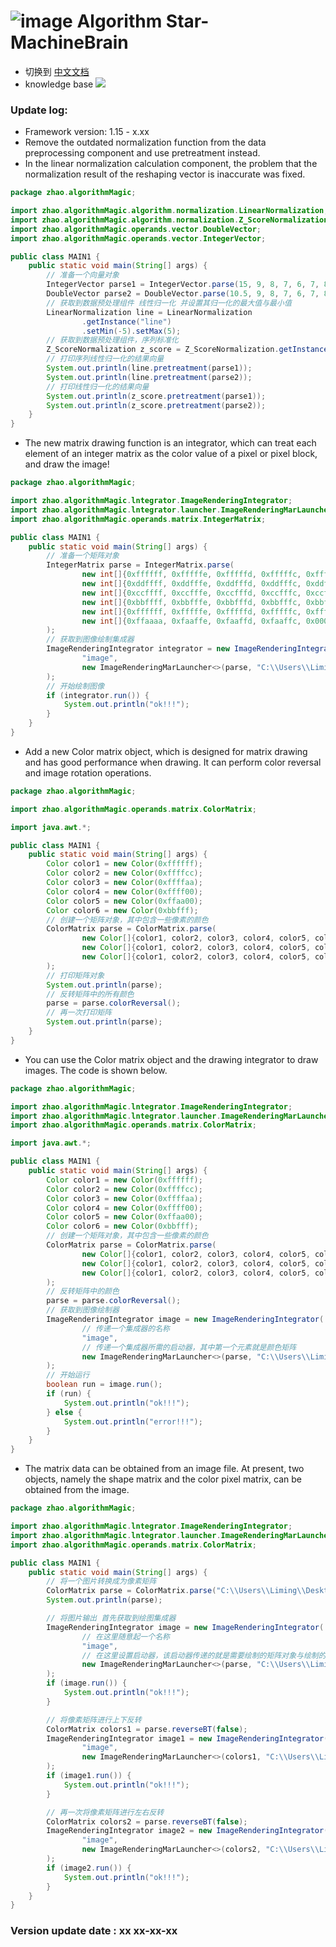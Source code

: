 # ![image](https://user-images.githubusercontent.com/113756063/194830221-abe24fcc-484b-4769-b3b7-ec6d8138f436.png) Algorithm Star-MachineBrain

- 切换到 [中文文档](https://github.com/BeardedManZhao/algorithmStar/blob/main/src_code/update/1.14_1.15-Chinese.md)
- knowledge base
  <a href="https://github.com/BeardedManZhao/algorithmStar/blob/main/KnowledgeDocument/knowledge%20base.md">
  <img src = "https://user-images.githubusercontent.com/113756063/194832492-f8c184c1-55e8-4f16-943a-34b99ac751d4.png"/>
  </a>

### Update log:

* Framework version: 1.15 - x.xx
* Remove the outdated normalization function from the data preprocessing component and use pretreatment instead.
* In the linear normalization calculation component, the problem that the normalization result of the reshaping vector
  is inaccurate was fixed.

```java
package zhao.algorithmMagic;

import zhao.algorithmMagic.algorithm.normalization.LinearNormalization;
import zhao.algorithmMagic.algorithm.normalization.Z_ScoreNormalization;
import zhao.algorithmMagic.operands.vector.DoubleVector;
import zhao.algorithmMagic.operands.vector.IntegerVector;

public class MAIN1 {
    public static void main(String[] args) {
        // 准备一个向量对象
        IntegerVector parse1 = IntegerVector.parse(15, 9, 8, 7, 6, 7, 8, 9, 10);
        DoubleVector parse2 = DoubleVector.parse(10.5, 9, 8, 7, 6, 7, 8, 9, 10);
        // 获取到数据预处理组件 线性归一化 并设置其归一化的最大值与最小值
        LinearNormalization line = LinearNormalization
                .getInstance("line")
                .setMin(-5).setMax(5);
        // 获取到数据预处理组件，序列标准化
        Z_ScoreNormalization z_score = Z_ScoreNormalization.getInstance("z_Score");
        // 打印序列线性归一化的结果向量
        System.out.println(line.pretreatment(parse1));
        System.out.println(line.pretreatment(parse2));
        // 打印线性归一化的结果向量
        System.out.println(z_score.pretreatment(parse1));
        System.out.println(z_score.pretreatment(parse2));
    }
}
```

* The new matrix drawing function is an integrator, which can treat each element of an integer matrix as the color value
  of a pixel or pixel block, and draw the image!

```java
package zhao.algorithmMagic;

import zhao.algorithmMagic.lntegrator.ImageRenderingIntegrator;
import zhao.algorithmMagic.lntegrator.launcher.ImageRenderingMarLauncher;
import zhao.algorithmMagic.operands.matrix.IntegerMatrix;

public class MAIN1 {
    public static void main(String[] args) {
        // 准备一个矩阵对象
        IntegerMatrix parse = IntegerMatrix.parse(
                new int[]{0xffffff, 0xfffffe, 0xfffffd, 0xfffffc, 0xfffffb},
                new int[]{0xddffff, 0xddfffe, 0xddfffd, 0xddfffc, 0xddfffb},
                new int[]{0xccffff, 0xccfffe, 0xccfffd, 0xccfffc, 0xccfffb},
                new int[]{0xbbffff, 0xbbfffe, 0xbbfffd, 0xbbfffc, 0xbbfffb},
                new int[]{0xffffff, 0xfffffe, 0xfffffd, 0xfffffc, 0xfffffb},
                new int[]{0xffaaaa, 0xfaaffe, 0xfaaffd, 0xfaaffc, 0x000000}
        );
        // 获取到图像绘制集成器
        ImageRenderingIntegrator integrator = new ImageRenderingIntegrator(
                "image",
                new ImageRenderingMarLauncher<>(parse, "C:\\Users\\Liming\\Desktop\\fsdownload\\test1.jpg")
        );
        // 开始绘制图像
        if (integrator.run()) {
            System.out.println("ok!!!");
        }
    }
}
```

* Add a new Color matrix object, which is designed for matrix drawing and has good performance when drawing. It can perform color reversal and image rotation operations.

```java
package zhao.algorithmMagic;

import zhao.algorithmMagic.operands.matrix.ColorMatrix;

import java.awt.*;

public class MAIN1 {
    public static void main(String[] args) {
        Color color1 = new Color(0xffffff);
        Color color2 = new Color(0xffffcc);
        Color color3 = new Color(0xffffaa);
        Color color4 = new Color(0xffff00);
        Color color5 = new Color(0xffaa00);
        Color color6 = new Color(0xbbfff);
        // 创建一个矩阵对象，其中包含一些像素的颜色
        ColorMatrix parse = ColorMatrix.parse(
                new Color[]{color1, color2, color3, color4, color5, color6},
                new Color[]{color1, color2, color3, color4, color5, color6},
                new Color[]{color1, color2, color3, color4, color5, color6}
        );
        // 打印矩阵对象
        System.out.println(parse);
        // 反转矩阵中的所有颜色
        parse = parse.colorReversal();
        // 再一次打印矩阵
        System.out.println(parse);
    }
}
```

* You can use the Color matrix object and the drawing integrator to draw images. The code is shown below.

```java
package zhao.algorithmMagic;

import zhao.algorithmMagic.lntegrator.ImageRenderingIntegrator;
import zhao.algorithmMagic.lntegrator.launcher.ImageRenderingMarLauncher;
import zhao.algorithmMagic.operands.matrix.ColorMatrix;

import java.awt.*;

public class MAIN1 {
    public static void main(String[] args) {
        Color color1 = new Color(0xffffff);
        Color color2 = new Color(0xffffcc);
        Color color3 = new Color(0xffffaa);
        Color color4 = new Color(0xffff00);
        Color color5 = new Color(0xffaa00);
        Color color6 = new Color(0xbbfff);
        // 创建一个矩阵对象，其中包含一些像素的颜色
        ColorMatrix parse = ColorMatrix.parse(
                new Color[]{color1, color2, color3, color4, color5, color6},
                new Color[]{color1, color2, color3, color4, color5, color6},
                new Color[]{color1, color2, color3, color4, color5, color6}
        );
        // 反转矩阵中的颜色
        parse = parse.colorReversal();
        // 获取到图像绘制器
        ImageRenderingIntegrator image = new ImageRenderingIntegrator(
                // 传递一个集成器的名称
                "image",
                // 传递一个集成器所需的启动器，其中第一个元素就是颜色矩阵
                new ImageRenderingMarLauncher<>(parse, "C:\\Users\\Liming\\Desktop\\test.jpg")
        );
        // 开始运行
        boolean run = image.run();
        if (run) {
            System.out.println("ok!!!");
        } else {
            System.out.println("error!!!");
        }
    }
}
```

* The matrix data can be obtained from an image file. At present, two objects, namely the shape matrix and the color
  pixel matrix, can be obtained from the image.

```java
package zhao.algorithmMagic;

import zhao.algorithmMagic.lntegrator.ImageRenderingIntegrator;
import zhao.algorithmMagic.lntegrator.launcher.ImageRenderingMarLauncher;
import zhao.algorithmMagic.operands.matrix.ColorMatrix;

public class MAIN1 {
    public static void main(String[] args) {
        // 将一个图片转换成为像素矩阵
        ColorMatrix parse = ColorMatrix.parse("C:\\Users\\Liming\\Desktop\\fsdownload\\test1.jpg");
        System.out.println(parse);

        // 将图片输出 首先获取到绘图集成器
        ImageRenderingIntegrator image = new ImageRenderingIntegrator(
                // 在这里随意起一个名称
                "image",
                // 在这里设置启动器，该启动器传递的就是需要绘制的矩阵对象与绘制的路径
                new ImageRenderingMarLauncher<>(parse, "C:\\Users\\Liming\\Desktop\\fsdownload\\test3.jpg")
        );
        if (image.run()) {
            System.out.println("ok!!!");
        }

        // 将像素矩阵进行上下反转
        ColorMatrix colors1 = parse.reverseBT(false);
        ImageRenderingIntegrator image1 = new ImageRenderingIntegrator(
                "image",
                new ImageRenderingMarLauncher<>(colors1, "C:\\Users\\Liming\\Desktop\\fsdownload\\test4.jpg")
        );
        if (image1.run()) {
            System.out.println("ok!!!");
        }

        // 再一次将像素矩阵进行左右反转
        ColorMatrix colors2 = parse.reverseBT(false);
        ImageRenderingIntegrator image2 = new ImageRenderingIntegrator(
                "image",
                new ImageRenderingMarLauncher<>(colors2, "C:\\Users\\Liming\\Desktop\\fsdownload\\test5.jpg")
        );
        if (image2.run()) {
            System.out.println("ok!!!");
        }
    }
}
```

### Version update date : xx xx-xx-xx